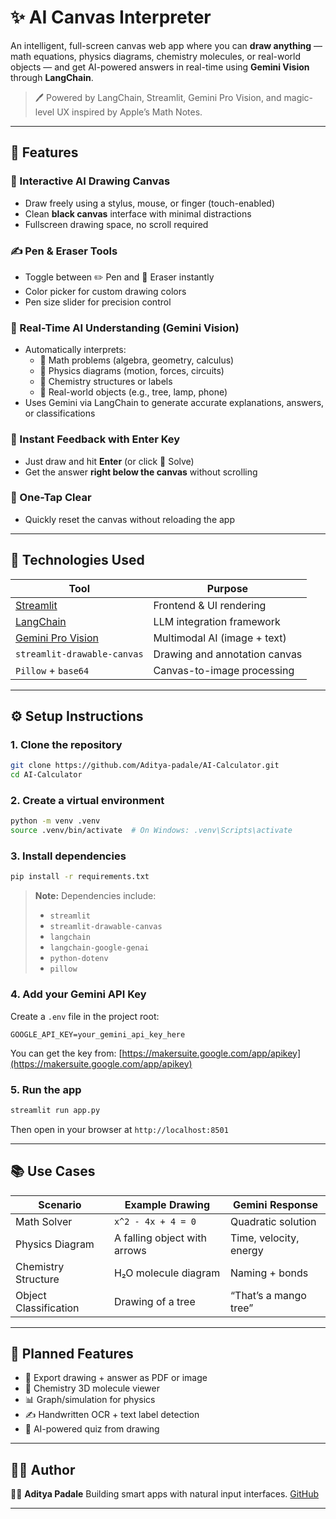 # ✨ AI Canvas Interpreter

An intelligent, full-screen canvas web app where you can **draw anything** — math equations, physics diagrams, chemistry molecules, or real-world objects — and get AI-powered answers in real-time using **Gemini Vision** through **LangChain**.

> 🖊️ Powered by LangChain, Streamlit, Gemini Pro Vision, and magic-level UX inspired by Apple’s Math Notes.

---

## 🚀 Features

### 🎨 Interactive AI Drawing Canvas
- Draw freely using a stylus, mouse, or finger (touch-enabled)
- Clean **black canvas** interface with minimal distractions
- Fullscreen drawing space, no scroll required

### ✍️ Pen & Eraser Tools
- Toggle between ✏️ Pen and 🧽 Eraser instantly
- Color picker for custom drawing colors
- Pen size slider for precision control

### 🧠 Real-Time AI Understanding (Gemini Vision)
- Automatically interprets:
  - 🧮 Math problems (algebra, geometry, calculus)
  - 🔬 Physics diagrams (motion, forces, circuits)
  - 🧪 Chemistry structures or labels
  - 🌳 Real-world objects (e.g., tree, lamp, phone)
- Uses Gemini via LangChain to generate accurate explanations, answers, or classifications

### 💬 Instant Feedback with Enter Key
- Just draw and hit **Enter** (or click 🚀 Solve)
- Get the answer **right below the canvas** without scrolling

### 🧹 One-Tap Clear
- Quickly reset the canvas without reloading the app

---

## 🔧 Technologies Used

| Tool                | Purpose                            |
|---------------------|-------------------------------------|
| [Streamlit](https://streamlit.io)        | Frontend & UI rendering               |
| [LangChain](https://www.langchain.com)   | LLM integration framework             |
| [Gemini Pro Vision](https://ai.google.dev) | Multimodal AI (image + text)         |
| `streamlit-drawable-canvas`              | Drawing and annotation canvas         |
| `Pillow` + `base64`                      | Canvas-to-image processing            |

---
## ⚙️ Setup Instructions

### 1. Clone the repository

```bash
git clone https://github.com/Aditya-padale/AI-Calculator.git
cd AI-Calculator
````

### 2. Create a virtual environment

```bash
python -m venv .venv
source .venv/bin/activate  # On Windows: .venv\Scripts\activate
```

### 3. Install dependencies

```bash
pip install -r requirements.txt
```

> **Note:** Dependencies include:
>
> * `streamlit`
> * `streamlit-drawable-canvas`
> * `langchain`
> * `langchain-google-genai`
> * `python-dotenv`
> * `pillow`

### 4. Add your Gemini API Key

Create a `.env` file in the project root:

```
GOOGLE_API_KEY=your_gemini_api_key_here
```

You can get the key from: [https://makersuite.google.com/app/apikey](https://makersuite.google.com/app/apikey)

### 5. Run the app

```bash
streamlit run app.py
```

Then open in your browser at `http://localhost:8501`

---

## 📚 Use Cases

| Scenario              | Example Drawing              | Gemini Response        |
| --------------------- | ---------------------------- | ---------------------- |
| Math Solver           | `x^2 - 4x + 4 = 0`           | Quadratic solution     |
| Physics Diagram       | A falling object with arrows | Time, velocity, energy |
| Chemistry Structure   | H₂O molecule diagram         | Naming + bonds         |
| Object Classification | Drawing of a tree            | “That’s a mango tree”  |

---

## 🔮 Planned Features

* 🧾 Export drawing + answer as PDF or image
* 🧪 Chemistry 3D molecule viewer
* 📊 Graph/simulation for physics
* ✍️ Handwritten OCR + text label detection
* 🧠 AI-powered quiz from drawing

---

## 🙋‍♂️ Author

👨‍💻 **Aditya Padale**
Building smart apps with natural input interfaces.
[GitHub](https://github.com/adityapadale)

---
